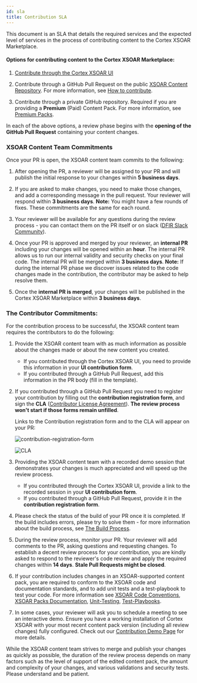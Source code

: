 ```yaml
---
id: sla
title: Contribution SLA
---
```


This document is an SLA that details the required services and the expected level of services in the process of contributing content to the Cortex XSOAR Marketplace.

#### Options for contributing content to the Cortex XSOAR Marketplace:

   1. [Contribute through the Cortex XSOAR UI](../contributing/marketplace)
   
   2. Contribute through a GitHub Pull Request on the public [XSOAR Content Repository](https://github.com/demisto/content). For more information, see [How to contribute](../contributing/contributing#how-to-contribute).

   3. Contribute through a private GitHub repository. Required if you are providing a **Premium** (Paid) Content Pack. For more information, see [Premium Packs](../packs/premium_packs).
   

In each of the above options, a review phase begins with the **opening of the GitHub Pull Request** containing your content changes.

### XSOAR Content Team Commitments
Once your PR is open, the XSOAR content team commits to the following:
   1. After opening the PR, a reviewer will be assigned to your PR and will publish the initial response to your changes within **5 business days**.
   
   2. If you are asked to make changes, you need to make those changes, and add a corresponding message in the pull request. Your reviewer will respond within **3 business days**. **Note:** You might have a few rounds of fixes. These commitments are the same for each round.
   
   3. Your reviewer will be available for any questions during the review process - you can contact them on the PR itself or on slack ([DFIR Slack Community](https://start.paloaltonetworks.com/join-our-slack-community)).
   
   4. Once your PR is approved and merged by your reviewer, an **internal PR** including your changes will be opened within an **hour**.
    The internal PR allows us to run our internal validity and security checks on your final code. The internal PR will be merged within **3 business days**.
    **Note:** If during the internal PR phase we discover issues related to the code changes made in the contribution, the contributor may be asked to help resolve them.

   5. Once the **internal PR is merged**, your changes will be published in the Cortex XSOAR Marketplace within **3 business days**.



### The Contributor Commitments:

For the contribution process to be successful, the XSOAR content team requires the contributors to do the following:
   1. Provide the XSOAR content team with as much information as possible about the changes made or about the new content you created.
        * If you contributed through the Cortex XSOAR UI, you need to provide this information in your **UI contribution form**.
        * If you contributed through a GitHub Pull Request, add this information in the PR body (fill in the template). 
   
   2. If you contributed through a GitHub Pull Request you need to register your contribution by filling out the **contribution registration form**, and sign the **CLA** ([Contributor License Agreement](https://github.com/demisto/content/blob/master/docs/cla.pdf)).
      **The review process won't start if those forms remain unfilled**.
      
      Links to the Contribution registration form and to the CLA will appear on your PR:
      
      ![contribution-registration-form](/doc_imgs/contributing/contribution-registration-form.png)
      
      ![CLA](/doc_imgs/contributing/failed_CLA.png)
      
      
   3. Providing the XSOAR content team with a recorded demo session that demonstrates your changes is much appreciated and will speed up the review process.
        * If you contributed through the Cortex XSOAR UI, provide a link to the recorded session in your **UI contribution form**.
        * If you contributed through a GitHub Pull Request, provide it in the **contribution registration form**.
   
   4. Please check the status of the build of your PR once it is completed. If the build includes errors, please try to solve them - for more information about the build process, see [The Build Process](../contributing/conventions#the-build-process).
   
   5. During the review process, monitor your PR. Your reviewer will add comments to the PR, asking questions and requesting changes. To establish a decent review process for your contribution, you are kindly asked to respond to the reviewer's code review and apply the required changes within **14 days**.
      **Stale Pull Requests might be closed**.
      
   6. If your contribution includes changes in an XSOAR-supported content pack, you are required to conform to the XSOAR code and documentation standards, and to add unit tests and a test-playbook to test your code. For more information see [XSOAR Code Conventions](../integrations/code-conventions), [XSOAR Packs Documentation](../documentation/pack-docs), [Unit-Testing](../integrations/unit-testing), [Test-Playbooks](../integrations/test-playbooks). 
   
   7. In some cases, your reviewer will ask you to schedule a meeting to see an interactive demo. Ensure you have a working installation of Cortex XSOAR with your most recent content pack version (including all review changes) fully configured. Check out our [Contribution Demo Page](../contributing/demo-prep) for more details.
   
   
 
While the XSOAR content team strives to merge and publish your changes as quickly as possible, the duration of the review process depends on many factors such as the level of support of the edited content pack, the amount and complexity of your changes, and various validations and security tests.
Please understand and be patient.

